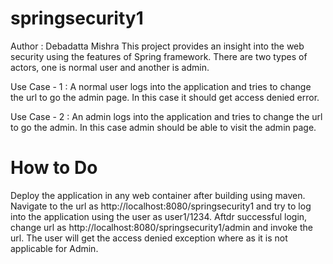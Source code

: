 springsecurity1
===============
Author : Debadatta Mishra
This project provides an insight into the web security using the features of Spring framework.
There are two types of actors, one is normal user and another is admin.

Use Case - 1 : A normal user logs into the application and tries to change the url to go the admin page. 
In this case it should get access denied error.

Use Case - 2 : An admin logs into the application and tries to change the url to go the admin.
In this case admin should be able to visit the admin page.

How to Do
=========
Deploy the application in any web container after building using maven.
Navigate to the url as http://localhost:8080/springsecurity1 and try to log into the application using the user as user1/1234.
Aftdr successful login, change url as http://localhost:8080/springsecurity1/admin and invoke the url.
The user will get the access denied exception where as it is not applicable for Admin.
